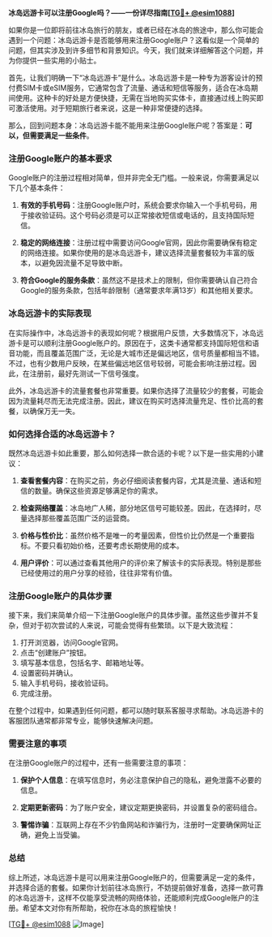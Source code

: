 **冰岛远游卡可以注册Google吗？——一份详尽指南[[TG💪+ @esim1088](https://t.me/s/esim1088)]**

如果你是一位即将前往冰岛旅行的朋友，或者已经在冰岛的旅途中，那么你可能会遇到一个问题：冰岛远游卡是否能够用来注册Google账户？这看似是一个简单的问题，但其实涉及到许多细节和背景知识。今天，我们就来详细解答这个问题，并为你提供一些实用的小贴士。

首先，让我们明确一下“冰岛远游卡”是什么。冰岛远游卡是一种专为游客设计的预付费SIM卡或eSIM服务，它通常包含了流量、通话和短信等服务，适合在冰岛期间使用。这种卡的好处是方便快捷，无需在当地购买实体卡，直接通过线上购买即可激活使用。对于短期旅行者来说，这是一种非常便捷的选择。

那么，回到问题本身：冰岛远游卡能不能用来注册Google账户呢？答案是：**可以，但需要满足一些条件**。

### 注册Google账户的基本要求

Google账户的注册过程相对简单，但并非完全无门槛。一般来说，你需要满足以下几个基本条件：

1. **有效的手机号码**：注册Google账户时，系统会要求你输入一个手机号码，用于接收验证码。这个号码必须是可以正常接收短信或电话的，且支持国际短信。
   
2. **稳定的网络连接**：注册过程中需要访问Google官网，因此你需要确保有稳定的网络连接。如果你使用的是冰岛远游卡，建议选择流量套餐较为丰富的版本，以避免因流量不足导致中断。

3. **符合Google的服务条款**：虽然这不是技术上的限制，但你需要确认自己符合Google的服务条款，包括年龄限制（通常要求年满13岁）和其他相关要求。

### 冰岛远游卡的实际表现

在实际操作中，冰岛远游卡的表现如何呢？根据用户反馈，大多数情况下，冰岛远游卡是可以顺利注册Google账户的。原因在于，这类卡通常都支持国际短信和语音功能，而且覆盖范围广泛，无论是大城市还是偏远地区，信号质量都相当不错。不过，也有少数用户反映，在某些偏远地区信号较弱，可能会影响注册过程。因此，在注册前，最好先测试一下信号强度。

此外，冰岛远游卡的流量套餐也非常重要。如果你选择了流量较少的套餐，可能会因为流量耗尽而无法完成注册。因此，建议在购买时选择流量充足、性价比高的套餐，以确保万无一失。

### 如何选择合适的冰岛远游卡？

既然冰岛远游卡如此重要，那么如何选择一款合适的卡呢？以下是一些实用的小建议：

1. **查看套餐内容**：在购买之前，务必仔细阅读套餐内容，尤其是流量、通话和短信的数量。确保这些资源足够满足你的需求。

2. **检查网络覆盖**：冰岛地广人稀，部分地区信号可能较差。因此，在选择时，尽量选择那些覆盖范围广泛的运营商。

3. **价格与性价比**：虽然价格不是唯一的考量因素，但性价比仍然是一个重要指标。不要只看初始价格，还要考虑长期使用的成本。

4. **用户评价**：可以通过查看其他用户的评价来了解该卡的实际表现。特别是那些已经使用过的用户分享的经验，往往非常有价值。

### 注册Google账户的具体步骤

接下来，我们来简单介绍一下注册Google账户的具体步骤。虽然这些步骤并不复杂，但对于初次尝试的人来说，可能会觉得有些繁琐。以下是大致流程：

1. 打开浏览器，访问Google官网。
2. 点击“创建账户”按钮。
3. 填写基本信息，包括名字、邮箱地址等。
4. 设置密码并确认。
5. 输入手机号码，接收验证码。
6. 完成注册。

在整个过程中，如果遇到任何问题，都可以随时联系客服寻求帮助。冰岛远游卡的客服团队通常都非常专业，能够快速解决问题。

### 需要注意的事项

在注册Google账户的过程中，还有一些需要注意的事项：

1. **保护个人信息**：在填写信息时，务必注意保护自己的隐私，避免泄露不必要的信息。
   
2. **定期更新密码**：为了账户安全，建议定期更换密码，并设置复杂的密码组合。

3. **警惕诈骗**：互联网上存在不少钓鱼网站和诈骗行为，注册时一定要确保网址正确，避免上当受骗。

### 总结

综上所述，冰岛远游卡是可以用来注册Google账户的，但需要满足一定的条件，并选择合适的套餐。如果你计划前往冰岛旅行，不妨提前做好准备，选择一款可靠的冰岛远游卡，这样不仅能享受流畅的网络体验，还能顺利完成Google账户的注册。希望本文对你有所帮助，祝你在冰岛的旅程愉快！

[[TG💪+ @esim1088](https://t.me/s/esim1088) ![Image](https://i.postimg.cc/4NQfJmqS/Snipaste-2025-05-13-00-14-12.png)]